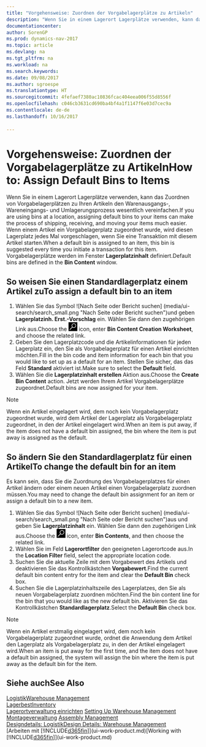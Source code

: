 ```yaml
---
title: "Vorgehensweise: Zuordnen der Vorgabelagerplätze zu Artikeln"
description: "Wenn Sie in einem Lagerort Lagerplätze verwenden, kann das Zuordnen von Vorgabelagerplätzen zu Ihren Artikeln den Warenausgangs-, Wareneingangs- und Umlagerungsprozess wesentlich vereinfachen. Wenn einem Artikel ein Vorgabelagerplatz zugeordnet wurde, wird diesen Lagerplatz jedes Mal vorgeschlagen, wenn Sie eine Transaktion mit diesem Artikel starten."
documentationcenter: 
author: SorenGP
ms.prod: dynamics-nav-2017
ms.topic: article
ms.devlang: na
ms.tgt_pltfrm: na
ms.workload: na
ms.search.keywords: 
ms.date: 09/08/2017
ms.author: sgroespe
ms.translationtype: HT
ms.sourcegitcommit: 4fefaef7380ac10836fcac404eea006f55d8556f
ms.openlocfilehash: c046cb3631cd690ba4bf4a1f1147f6e03d7cec9a
ms.contentlocale: de-de
ms.lasthandoff: 10/16/2017

---
```

# <a name="how-to-assign-default-bins-to-items"></a><span data-ttu-id="eeacc-104">Vorgehensweise: Zuordnen der Vorgabelagerplätze zu Artikeln</span><span class="sxs-lookup"><span data-stu-id="eeacc-104">How to: Assign Default Bins to Items</span></span>
<span data-ttu-id="eeacc-105">Wenn Sie in einem Lagerort Lagerplätze verwenden, kann das Zuordnen von Vorgabelagerplätzen zu Ihren Artikeln den Warenausgangs-, Wareneingangs- und Umlagerungsprozess wesentlich vereinfachen.</span><span class="sxs-lookup"><span data-stu-id="eeacc-105">If you are using bins at a location, assigning default bins to your items can make the process of shipping, receiving, and moving your items much easier.</span></span> <span data-ttu-id="eeacc-106">Wenn einem Artikel ein Vorgabelagerplatz zugeordnet wurde, wird diesen Lagerplatz jedes Mal vorgeschlagen, wenn Sie eine Transaktion mit diesem Artikel starten.</span><span class="sxs-lookup"><span data-stu-id="eeacc-106">When a default bin is assigned to an item, this bin is suggested every time you initiate a transaction for this item.</span></span> <span data-ttu-id="eeacc-107">Vorgabelagerplätze werden im Fenster **Lagerplatzinhalt** definiert.</span><span class="sxs-lookup"><span data-stu-id="eeacc-107">Default bins are defined in the **Bin Content** window.</span></span>  

## <a name="to-assign-a-default-bin-to-an-item"></a><span data-ttu-id="eeacc-108">So weisen Sie einen Standardlagerplatz einem Artikel zu</span><span class="sxs-lookup"><span data-stu-id="eeacc-108">To assign a default bin to an item</span></span>
1.  <span data-ttu-id="eeacc-109">Wählen Sie das Symbol ![Nach Seite oder Bericht suchen] (media/ui-search/search_small.png "Nach Seite oder Bericht suchen")und geben **Lagerplatzinh. Erst.-Vorschlag** ein. Wählen Sie dann den zugehörigen Link aus.</span><span class="sxs-lookup"><span data-stu-id="eeacc-109">Choose the ![Search for Page or Report](media/ui-search/search_small.png "Search for Page or Report icon") icon, enter **Bin Content Creation Worksheet**, and choose the related link.</span></span>  
2.  <span data-ttu-id="eeacc-110">Geben Sie den Lagerplatzcode und die Artikelinformationen für jeden Lagerplatz ein, den Sie als Vorgabelagerplatz für einen Artikel einrichten möchten.</span><span class="sxs-lookup"><span data-stu-id="eeacc-110">Fill in the bin code and item information for each bin that you would like to set up as a default for an item.</span></span> <span data-ttu-id="eeacc-111">Stellen Sie sicher, das das Feld **Standard** aktiviert ist.</span><span class="sxs-lookup"><span data-stu-id="eeacc-111">Make sure to select the **Default** field.</span></span>  
3.  <span data-ttu-id="eeacc-112">Wählen Sie die **Lagerplatzinhalt erstellen** Aktion aus.</span><span class="sxs-lookup"><span data-stu-id="eeacc-112">Choose the **Create Bin Content** action.</span></span> <span data-ttu-id="eeacc-113">Jetzt werden Ihrem Artikel Vorgabelagerplätze zugeordnet.</span><span class="sxs-lookup"><span data-stu-id="eeacc-113">Default bins are now assigned for your item.</span></span>  

> [!NOTE]  
>  <span data-ttu-id="eeacc-114">Wenn ein Artikel eingelagert wird, dem noch kein Vorgabelagerplatz zugeordnet wurde, wird dem Artikel der Lagerplatz als Vorgabelagerplatz zugeordnet, in den der Artikel eingelagert wird.</span><span class="sxs-lookup"><span data-stu-id="eeacc-114">When an item is put away, if the item does not have a default bin assigned, the bin where the item is put away is assigned as the default.</span></span>  

## <a name="to-change-the-default-bin-for-an-item"></a><span data-ttu-id="eeacc-115">So ändern Sie den Standardlagerplatz für einen Artikel</span><span class="sxs-lookup"><span data-stu-id="eeacc-115">To change the default bin for an item</span></span>  
<span data-ttu-id="eeacc-116">Es kann sein, dass Sie die Zuordnung des Vorgabelagerplatzes für einen Artikel ändern oder einem neuen Artikel einen Vorgabelagerplatz zuordnen müssen.</span><span class="sxs-lookup"><span data-stu-id="eeacc-116">You may need to change the default bin assignment for an item or assign a default bin to a new item.</span></span>    
1.  <span data-ttu-id="eeacc-117">Wählen Sie das Symbol ![Nach Seite oder Bericht suchen] (media/ui-search/search_small.png "Nach Seite oder Bericht suchen")aus und geben Sie **Lagerplatzinhalt** ein. Wählen Sie dann den zugehörigen Link aus.</span><span class="sxs-lookup"><span data-stu-id="eeacc-117">Choose the ![Search for Page or Report](media/ui-search/search_small.png "Search for Page or Report icon") icon, enter **Bin Contents**, and then choose the related link.</span></span>  
2.  <span data-ttu-id="eeacc-118">Wählen Sie im Feld **Lagerortfilter** den geeigneten Lagerortcode aus.</span><span class="sxs-lookup"><span data-stu-id="eeacc-118">In the **Location Filter** field, select the appropriate location code.</span></span>  
3.  <span data-ttu-id="eeacc-119">Suchen Sie die aktuelle Zeile mit dem Vorgabewert des Artikels und deaktivieren Sie das Kontrollkästchen **Vorgabewert**.</span><span class="sxs-lookup"><span data-stu-id="eeacc-119">Find the current default bin content entry for the item and clear the **Default Bin** check box.</span></span>  
4.  <span data-ttu-id="eeacc-120">Suchen Sie die Lagerplatzinhaltszeile des Lagerplatzes, den Sie als neuen Vorgabelagerplatz zuordnen möchten.</span><span class="sxs-lookup"><span data-stu-id="eeacc-120">Find the bin content line for the bin that you would like as the new default bin.</span></span> <span data-ttu-id="eeacc-121">Aktivieren Sie das Kontrollkästchen **Standardlagerplatz**.</span><span class="sxs-lookup"><span data-stu-id="eeacc-121">Select the **Default Bin** check box.</span></span>  

> [!NOTE]  
>  <span data-ttu-id="eeacc-122">Wenn ein Artikel erstmalig eingelagert wird, dem noch kein Vorgabelagerplatz zugeordnet wurde, ordnet die Anwendung dem Artikel den Lagerplatz als Vorgabelagerplatz zu, in den der Artikel eingelagert wird.</span><span class="sxs-lookup"><span data-stu-id="eeacc-122">When an item is put away for the first time, and the item does not have a default bin assigned, the system will assign the bin where the item is put away as the default bin for the item.</span></span>  

## <a name="see-also"></a><span data-ttu-id="eeacc-123">Siehe auch</span><span class="sxs-lookup"><span data-stu-id="eeacc-123">See Also</span></span>  
[<span data-ttu-id="eeacc-124">Logistik</span><span class="sxs-lookup"><span data-stu-id="eeacc-124">Warehouse Management</span></span>](warehouse-manage-warehouse.md)  
[<span data-ttu-id="eeacc-125">Lagerbest</span><span class="sxs-lookup"><span data-stu-id="eeacc-125">Inventory</span></span>](inventory-manage-inventory.md)  
<span data-ttu-id="eeacc-126">[Lagerortverwaltung einrichten](warehouse-setup-warehouse.md)   </span><span class="sxs-lookup"><span data-stu-id="eeacc-126">[Setting Up Warehouse Management](warehouse-setup-warehouse.md)   </span></span>  
<span data-ttu-id="eeacc-127">[Montageverwaltung](assembly-assemble-items.md)  </span><span class="sxs-lookup"><span data-stu-id="eeacc-127">[Assembly Management](assembly-assemble-items.md)  </span></span>  
[<span data-ttu-id="eeacc-128">Designdetails: Logistik</span><span class="sxs-lookup"><span data-stu-id="eeacc-128">Design Details: Warehouse Management</span></span>](design-details-warehouse-management.md)  
<span data-ttu-id="eeacc-129">[Arbeiten mit [!INCLUDE[d365fin](includes/d365fin_md.md)]](ui-work-product.md)</span><span class="sxs-lookup"><span data-stu-id="eeacc-129">[Working with [!INCLUDE[d365fin](includes/d365fin_md.md)]](ui-work-product.md)</span></span>

